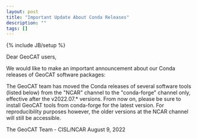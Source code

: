 ```yaml
---
layout: post
title: "Important Update About Conda Releases"
description: ""
tags: []
---
```

{% include JB/setup %}

Dear GeoCAT users,

We would like to make an important announcement about our Conda releases 
of GeoCAT software packages:

The GeoCAT team has moved the Conda releases of several software tools 
(listed below) from the "NCAR" channel to the "conda-forge" channel only, 
effective after the v2022.07.* versions. From now on, please be sure to 
install GeoCAT tools from conda-forge for the latest version. For 
reproducibility purposes however, the older versions at the NCAR channel 
will still be accessible.

The GeoCAT Team - CISL/NCAR
August 9, 2022 
